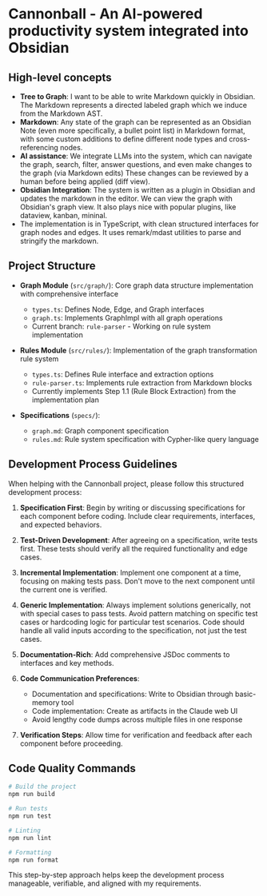 # Cannonball - An AI-powered productivity system integrated into Obsidian

## High-level concepts

- **Tree to Graph**: I want to be able to write Markdown quickly in Obsidian. The Markdown represents a directed labeled graph which we induce from the Markdown AST. 
- **Markdown**: Any state of the graph can be represented as an Obsidian Note (even more specifically, a bullet point list) in Markdown format, with some custom additions to define different node types and cross-referencing nodes.
- **AI assistance**: We integrate LLMs into the system, which can navigate the graph, search, filter, answer questions, and even make changes to the graph (via Markdown edits) These changes can be reviewed by a human before being applied (diff view). 
- **Obsidian Integration**: The system is written as a plugin in Obsidian and updates the markdown in the editor. We can view the graph with Obsidian's graph view. It also plays nice with popular plugins, like dataview, kanban, mininal. 
- The implementation is in TypeScript, with clean structured interfaces for graph nodes and edges. It uses remark/mdast utilities to parse and stringify the markdown. 

## Project Structure

- **Graph Module** (`src/graph/`): Core graph data structure implementation with comprehensive interface
  - `types.ts`: Defines Node, Edge, and Graph interfaces
  - `graph.ts`: Implements GraphImpl with all graph operations
  - Current branch: `rule-parser` - Working on rule system implementation

- **Rules Module** (`src/rules/`): Implementation of the graph transformation rule system
  - `types.ts`: Defines Rule interface and extraction options
  - `rule-parser.ts`: Implements rule extraction from Markdown blocks
  - Currently implements Step 1.1 (Rule Block Extraction) from the implementation plan

- **Specifications** (`specs/`):
  - `graph.md`: Graph component specification
  - `rules.md`: Rule system specification with Cypher-like query language

## Development Process Guidelines

When helping with the Cannonball project, please follow this structured development process:

1. **Specification First**: Begin by writing or discussing specifications for each component before coding. Include clear requirements, interfaces, and expected behaviors.

2. **Test-Driven Development**: After agreeing on a specification, write tests first. These tests should verify all the required functionality and edge cases.

3. **Incremental Implementation**: Implement one component at a time, focusing on making tests pass. Don't move to the next component until the current one is verified.

4. **Generic Implementation**: Always implement solutions generically, not with special cases to pass tests. Avoid pattern matching on specific test cases or hardcoding logic for particular test scenarios. Code should handle all valid inputs according to the specification, not just the test cases.

5. **Documentation-Rich**: Add comprehensive JSDoc comments to interfaces and key methods.

6. **Code Communication Preferences**:
   - Documentation and specifications: Write to Obsidian through basic-memory tool
   - Code implementation: Create as artifacts in the Claude web UI
   - Avoid lengthy code dumps across multiple files in one response

7. **Verification Steps**: Allow time for verification and feedback after each component before proceeding.

## Code Quality Commands

```bash
# Build the project
npm run build

# Run tests
npm run test

# Linting
npm run lint

# Formatting
npm run format
```

This step-by-step approach helps keep the development process manageable, verifiable, and aligned with my requirements.